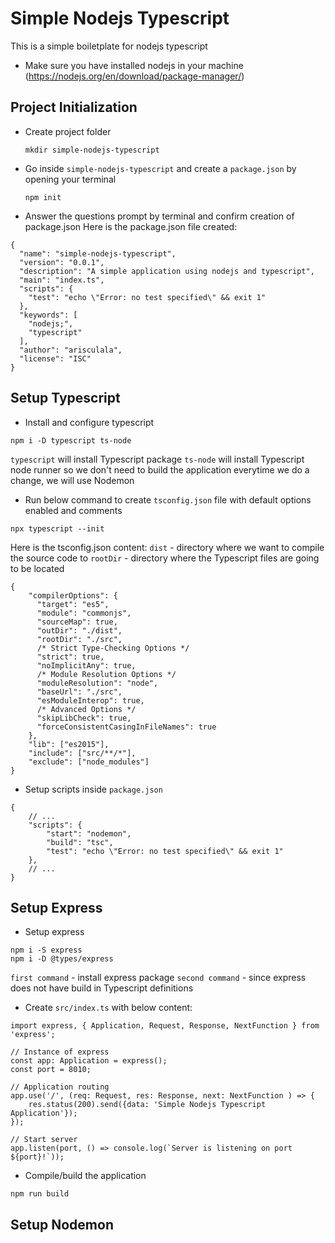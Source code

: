# Simple Nodejs Typescript
This is a simple boiletplate for nodejs typescript
- Make sure you have installed nodejs in your machine (https://nodejs.org/en/download/package-manager/)

## Project Initialization
- Create project folder
  ```
  mkdir simple-nodejs-typescript
  ```
- Go inside `simple-nodejs-typescript` and create a `package.json` by opening your terminal
  ```
  npm init
  ```
- Answer the questions prompt by terminal and confirm creation of package.json
  Here is the package.json file created:
```
{
  "name": "simple-nodejs-typescript",
  "version": "0.0.1",
  "description": "A simple application using nodejs and typescript",
  "main": "index.ts",
  "scripts": {
    "test": "echo \"Error: no test specified\" && exit 1"
  },
  "keywords": [
    "nodejs;",
    "typescript"
  ],
  "author": "arisculala",
  "license": "ISC"
}
```

## Setup Typescript
- Install and configure typescript
```
npm i -D typescript ts-node
```
`typescript` will install Typescript package
`ts-node` will install Typescript node runner so we don't need to build the application everytime we do a change, we will use Nodemon
- Run below command to create `tsconfig.json` file with default options enabled and comments
```
npx typescript --init
```
Here is the tsconfig.json content:
`dist` - directory where we want to compile the source code to
`rootDir` - directory where the Typescript files are going to be located
```
{
    "compilerOptions": {
      "target": "es5",
      "module": "commonjs",
      "sourceMap": true,
      "outDir": "./dist",
      "rootDir": "./src",
      /* Strict Type-Checking Options */
      "strict": true,
      "noImplicitAny": true,
      /* Module Resolution Options */
      "moduleResolution": "node",
      "baseUrl": "./src",
      "esModuleInterop": true,
      /* Advanced Options */
      "skipLibCheck": true,
      "forceConsistentCasingInFileNames": true
    },
    "lib": ["es2015"],
    "include": ["src/**/*"],
    "exclude": ["node_modules"]
}
```
- Setup scripts inside `package.json`
```
{
    // ...
    "scripts": {
        "start": "nodemon",
        "build": "tsc",
        "test": "echo \"Error: no test specified\" && exit 1"
    },
    // ...
}
```

## Setup Express
- Setup express
```
npm i -S express
npm i -D @types/express
```
`first command` - install express package
`second command` - since express does not have build in Typescript definitions

- Create `src/index.ts` with below content:
```
import express, { Application, Request, Response, NextFunction } from 'express';

// Instance of express
const app: Application = express();
const port = 8010;

// Application routing
app.use('/', (req: Request, res: Response, next: NextFunction ) => {
    res.status(200).send({data: 'Simple Nodejs Typescript Application'});
});

// Start server
app.listen(port, () => console.log(`Server is listening on port ${port}!`));
```
- Compile/build the application
```
npm run build
```

## Setup Nodemon


